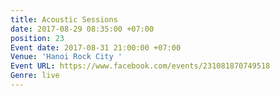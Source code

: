 ```yaml
---
title: Acoustic Sessions
date: 2017-08-29 08:35:00 +07:00
position: 23
Event date: 2017-08-31 21:00:00 +07:00
Venue: 'Hanoi Rock City '
Event URL: https://www.facebook.com/events/231081870749518
Genre: live
---
```


